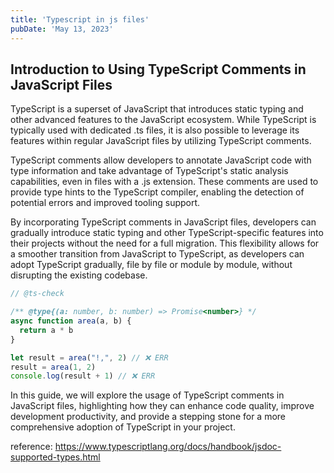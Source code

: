 ```yaml
---
title: 'Typescript in js files'
pubDate: 'May 13, 2023'
---
```

## Introduction to Using TypeScript Comments in JavaScript Files

TypeScript is a superset of JavaScript that introduces static typing and other advanced features to the JavaScript ecosystem. While TypeScript is typically used with dedicated .ts files, it is also possible to leverage its features within regular JavaScript files by utilizing TypeScript comments.

TypeScript comments allow developers to annotate JavaScript code with type information and take advantage of TypeScript's static analysis capabilities, even in files with a .js extension. These comments are used to provide type hints to the TypeScript compiler, enabling the detection of potential errors and improved tooling support.

By incorporating TypeScript comments in JavaScript files, developers can gradually introduce static typing and other TypeScript-specific features into their projects without the need for a full migration. This flexibility allows for a smoother transition from JavaScript to TypeScript, as developers can adopt TypeScript gradually, file by file or module by module, without disrupting the existing codebase.

```javascript
// @ts-check

/** @type{(a: number, b: number) => Promise<number>} */
async function area(a, b) {
  return a * b
}

let result = area("!,", 2) // ❌ ERR
result = area(1, 2)
console.log(result + 1) // ❌ ERR
```

In this guide, we will explore the usage of TypeScript comments in JavaScript files, highlighting how they can enhance code quality, improve development productivity, and provide a stepping stone for a more comprehensive adoption of TypeScript in your project.

reference: https://www.typescriptlang.org/docs/handbook/jsdoc-supported-types.html
